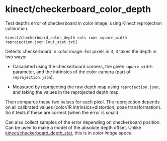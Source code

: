 # kinect/checkerboard\_color\_depth

Test depths error of checkerboard in color image, using Kinect reprojection calibration.

    kinect/checkerboard_color_depth cols rows square_width reprojection.json [out_stat.txt]
    
Detects checkerboard in _color_ image. For pixels in it, it takes the depth in two ways:

- Calculated using the checkerboard corners, the given `square_width` parameter, and the intrinsics of the color camera (part of `reprojection.json`).

- Measured by reprojecting the raw depth map using `reprojection.json`, and taking the values in the reprojected depth map.

Then compares these two values for each pixel. The reprojection depends on all calibrated values (color/IR intrinsics+distortion, pose transformation). So it tests if these are correct (when the error is small). 

Can also collect samples of the error depending on checkerboard position. Can be used to make a model of the absolute depth offset.
Unlike [kinect/checkerboard\_depth\_stat](checkerboard_depth_stat.html), this is in _color image space_.
